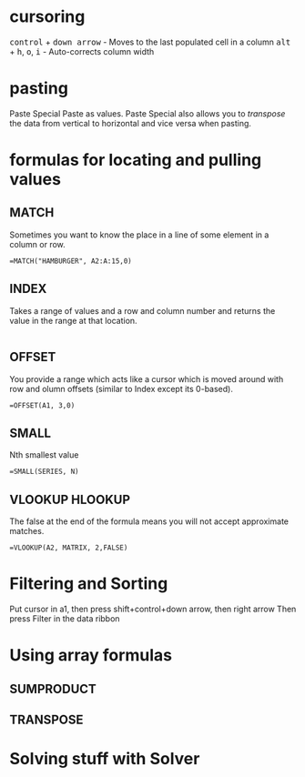 # cursoring
<kbd>control</kbd> + <kbd>down arrow</kbd> - Moves to the last populated cell in a column
<kbd>alt</kbd> + <kbd>h</kbd>, <kbd>o</kbd>, <kbd>i</kbd> - Auto-corrects column width

# pasting 
Paste Special
Paste as values. 
Paste Special also allows you to _transpose_ the data from vertical to horizontal and vice versa when pasting. 

# formulas for locating and pulling values
## MATCH
Sometimes you want to know the place in a line of some element in a column or row. 
```
=MATCH("HAMBURGER", A2:A:15,0)
```

## INDEX
Takes a range of values and a row and column number and returns the value in the range at that location. 
```

```

## OFFSET 
You provide a range which acts like a cursor which is moved around with row and olumn offsets (similar to Index except its 0-based).
```
=OFFSET(A1, 3,0)
```

## SMALL
Nth smallest value
```
=SMALL(SERIES, N)
```

## VLOOKUP HLOOKUP
The false at the end of the formula means you will not accept approximate matches. 
```
=VLOOKUP(A2, MATRIX, 2,FALSE)
```

# Filtering and Sorting
Put cursor in a1, then press shift+control+down arrow, then right arrow 
Then press Filter in the data ribbon

# Using array formulas
## SUMPRODUCT
## TRANSPOSE

# Solving stuff with Solver
